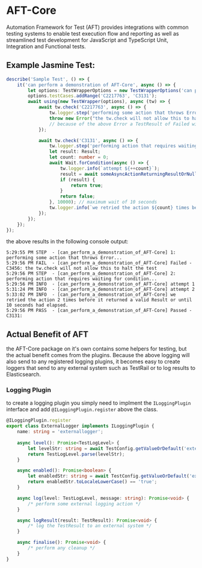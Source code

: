 # AFT-Core
Automation Framework for Test (AFT) provides integrations with common testing systems to enable test execution flow and reporting as well as streamlined test development for JavaScript and TypeScript Unit, Integration and Functional tests.

## Example Jasmine Test:
```typescript
describe('Sample Test', () => {
    it('can perform a demonstration of AFT-Core', async () => {
        let options: TestWrapperOptions = new TestWrapperOptions('can perform a demonstration of AFT-Core');
        options.testCases.addRange('C2217763', 'C3131');
        await using(new TestWrapper(options), async (tw) => {
            await tw.check('C2217763', async () => {
                tw.logger.step('performing some action that throws Error...');
                throw new Error("the tw.check will not allow this to halt the test");
                // because of the above Error a TestResult of Failed will be logged for Test ID: C2217763
            });

            await tw.check('C3131', async () => {
                tw.logger.step('performing action that requires waiting for condition...');
                let result: Result;
                let count: number = 0;
                await Wait.forCondition(async () => {
                    tw.logger.info(`attempt ${++count}`);
                    result = await someAsyncActionReturningResultOrNull();
                    if (result) {
                        return true;
                    }
                    return false;
                }, 10000); // maximum wait of 10 seconds
                tw.logger.info(`we retried the action ${count} times before it returned a valid Result or until 10 seconds had elapsed.`);
            });
        });
    });
});
```
the above results in the following console output:
```
5:29:55 PM STEP  - [can_perform_a_demonstration_of_AFT-Core] 1: performing some action that throws Error...
5:29:56 PM FAIL  - [can_perform_a_demonstration_of_AFT-Core] Failed - C3456: the tw.check will not allow this to halt the test
5:29:56 PM STEP  - [can_perform_a_demonstration_of_AFT-Core] 2: performing action that requires waiting for condition...
5:29:56 PM INFO  - [can_perform_a_demonstration_of_AFT-Core] attempt 1
5:31:24 PM INFO  - [can_perform_a_demonstration_of_AFT-Core] attempt 2
5:33:02 PM INFO  - [can_perform_a_demonstration_of_AFT-Core] we retried the action 2 times before it returned a valid Result or until 10 seconds had elapsed.
5:29:56 PM PASS  - [can_perform_a_demonstration_of_AFT-Core] Passed - C3131:
```
## Actual Benefit of AFT
the AFT-Core package on it's own contains some helpers for testing, but the actual benefit comes from the plugins. Because the above logging will also send to any registered logging plugins, it becomes easy to create loggers that send to any external system such as TestRail or to log results to Elasticsearch.
### Logging Plugin
to create a logging plugin you simply need to implment the `ILoggingPlugin` interface and add `@ILoggingPlugin.register` above the class.
```typescript
@ILoggingPlugin.register
export class ExternalLogger implements ILoggingPlugin {
    name: string = 'externallogger';
    
    async level(): Promise<TestLogLevel> {
        let levelStr: string = await TestConfig.getValueOrDefault('external-logging-level', TestLogLevel.warn.name);
        return TestLogLevel.parse(levelStr);
    }

    async enabled(): Promise<boolean> {
        let enabledStr: string = await TestConfig.getValueOrDefault('external-logging-enabled', 'false');
        return enabledStr.toLocaleLowerCase() == 'true';
    }

    async log(level: TestLogLevel, message: string): Promise<void> {
        /* perform some external logging action */
    }

    async logResult(result: TestResult): Promise<void> {
        /* log the TestResult to an external system */
    }

    async finalise(): Promise<void> {
        /* perform any cleanup */
    }
}
```